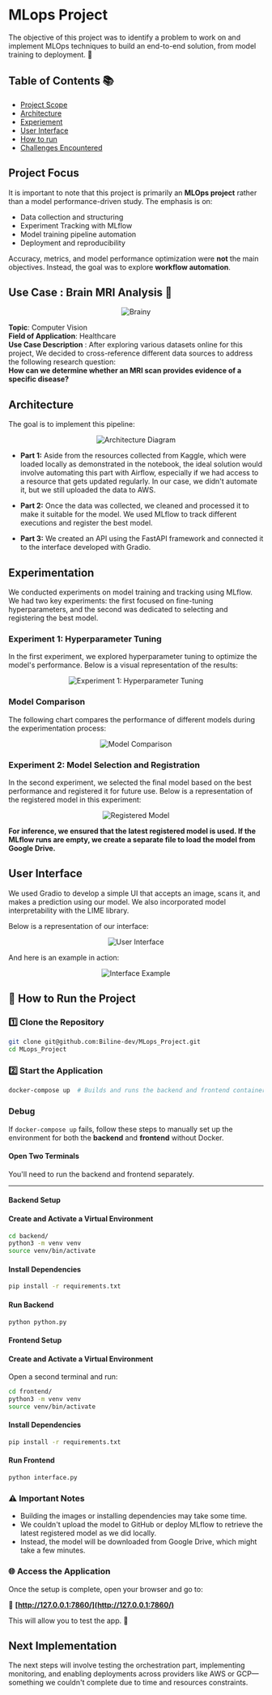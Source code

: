 # MLops Project
The objective of this project was to identify a problem to work on and implement MLOps techniques to build an end-to-end solution, from model training to deployment. 🚀

## Table of Contents 📚
- [Project Scope](#project-scope)
- [Architecture](#architecture)
- [Experiement](#experiemente)
- [User Interface](#user_interfac)
- [How to run](#how-to-run)
- [Challenges Encountered](#challenges-encountered)

## **Project Focus**

It is important to note that this project is primarily an **MLOps project** rather than a model performance-driven study. The emphasis is on:  

- Data collection and structuring
- Experiment Tracking with MLflow
- Model training pipeline automation  
- Deployment and reproducibility  

Accuracy, metrics, and model performance optimization were **not** the main objectives. Instead, the goal was to explore **workflow automation**.


## Use Case : Brain MRI Analysis 🧠

<p align="center">
   <img src="https://www.pixenli.com/image/4K-b5BX8" alt="Brainy">
</p>

**Topic**: Computer Vision  
**Field of Application**: Healthcare  
**Use Case Description** : After exploring various datasets online for this project, We decided to cross-reference different data sources to address the following research question:  
**How can we determine whether an MRI scan provides evidence of a specific disease?** 

## Architecture ️

The goal is to implement this pipeline:

<p align="center">
   <img src="https://www.pixenli.com/image/2hnZzHBv" alt="Architecture Diagram">
</p>


* **Part 1:** Aside from the resources collected from Kaggle, which were loaded locally as demonstrated in the notebook, the ideal solution would involve automating this part with Airflow, especially if we had access to a resource that gets updated regularly. In our case, we didn't automate it, but we still uploaded the data to AWS.

* **Part 2:** Once the data was collected, we cleaned and processed it to make it suitable for the model. We used MLflow to track different executions and register the best model. 

* **Part 3:** We created an API using the FastAPI framework and connected it to the interface developed with Gradio.



## Experimentation

We conducted experiments on model training and tracking using MLflow. We had two key experiments: the first focused on fine-tuning hyperparameters, and the second was dedicated to selecting and registering the best model.

### Experiment 1: Hyperparameter Tuning
In the first experiment, we explored hyperparameter tuning to optimize the model's performance. Below is a visual representation of the results:

<p align="center">
   <img src="https://www.pixenli.com/image/eOgeUBcd" alt="Experiment 1: Hyperparameter Tuning">
</p>

### Model Comparison
The following chart compares the performance of different models during the experimentation process:

<p align="center">
   <img src="https://www.pixenli.com/image/tcp-BtDJ" alt="Model Comparison">
</p>

### Experiment 2: Model Selection and Registration
In the second experiment, we selected the final model based on the best performance and registered it for future use. Below is a representation of the registered model in this experiment:

<p align="center">
   <img src="https://www.pixenli.com/image/Cv1zmo_1" alt="Registered Model">
</p>


**For inference, we ensured that the latest registered model is used. If the MLflow runs are empty, we create a separate file to load the model from Google Drive.**

## User Interface

We used Gradio to develop a simple UI that accepts an image, scans it, and makes a prediction using our model. We also incorporated model interpretability with the LIME library.

Below is a representation of our interface:

<p align="center">
   <img src="https://www.pixenli.com/image/I-7nRVhW" alt="User Interface">
</p>

And here is an example in action:

<p align="center">
   <img src="https://www.pixenli.com/image/LVJ50iwS" alt="Interface Example">
</p>

## 🚀 How to Run the Project  

### 1️⃣ Clone the Repository  
```bash
git clone git@github.com:Biline-dev/MLops_Project.git
cd MLops_Project
```  

### 2️⃣ Start the Application  
```bash
docker-compose up  # Builds and runs the backend and frontend containers
```  


### Debug

If `docker-compose up` fails, follow these steps to manually set up the environment for both the **backend** and **frontend** without Docker.

#### Open Two Terminals  
You'll need to run the backend and frontend separately.

---

#### Backend Setup  

#### Create and Activate a Virtual Environment  
```bash
cd backend/
python3 -m venv venv
source venv/bin/activate
```

#### Install Dependencies  
```bash
pip install -r requirements.txt
```

#### Run Backend  
```bash
python python.py
```


#### Frontend Setup  

#### Create and Activate a Virtual Environment  
Open a second terminal and run:
```bash
cd frontend/
python3 -m venv venv
source venv/bin/activate
```

#### Install Dependencies  
```bash
pip install -r requirements.txt
```

#### Run Frontend  
```bash
python interface.py
```


### ⚠️ Important Notes  
- Building the images or installing dependencies may take some time.  
- We couldn't upload the model to GitHub or deploy MLflow to retrieve the latest registered model as we did locally.  
- Instead, the model will be downloaded from Google Drive, which might take a few minutes.  



### 🌐 Access the Application  
Once the setup is complete, open your browser and go to:  

🔗 **[http://127.0.0.1:7860/](http://127.0.0.1:7860/)**  

This will allow you to test the app. 🚀  



## Next Implementation
The next steps will involve testing the orchestration part, implementing monitoring, and enabling deployments across providers like AWS or GCP—something we couldn't complete due to time and resources constraints.





